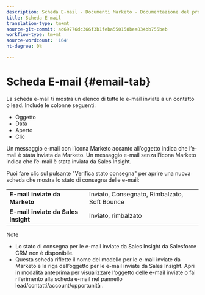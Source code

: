 ```yaml
---
description: Scheda E-mail - Documenti Marketo - Documentazione del prodotto
title: Scheda E-mail
translation-type: tm+mt
source-git-commit: ad69776dc366f3b1feba550158bea834bb755beb
workflow-type: tm+mt
source-wordcount: '164'
ht-degree: 0%

---
```



# Scheda E-mail {#email-tab}

La scheda e-mail ti mostra un elenco di tutte le e-mail inviate a un contatto o lead. Include le colonne seguenti:

* Oggetto
* Data
* Aperto
* Clic

Un messaggio e-mail con l’icona Marketo accanto all’oggetto indica che l’e-mail è stata inviata da Marketo. Un messaggio e-mail senza l’icona Marketo indica che l’e-mail è stata inviata da Sales Insight.

Puoi fare clic sul pulsante &quot;Verifica stato consegna&quot; per aprire una nuova scheda che mostra lo stato di consegna delle e-mail:

<table> 
 <tbody>
  <tr>
   <td><strong>E-mail inviate da Marketo</strong></td>
   <td>Inviato, Consegnato, Rimbalzato, Soft Bounce</td>
  </tr>
  <tr>
   <td><strong>E-mail inviate da Sales Insight</strong></td>
   <td>Inviato, rimbalzato</td>
  </tr>
 </tbody>
</table>

>[!NOTE]
>
>* Lo stato di consegna per le e-mail inviate da Sales Insight da Salesforce CRM non è disponibile.
>* Questa scheda riflette il nome del modello per le e-mail inviate da Marketo e la riga dell’oggetto per le e-mail inviate da Sales Insight. Apri in modalità anteprima per visualizzare l’oggetto delle e-mail inviate o fai riferimento alla scheda e-mail nel pannello lead/contatti/account/opportunità .

